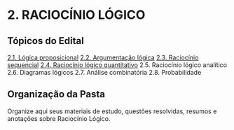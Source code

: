 # 2. RACIOCÍNIO LÓGICO

## Tópicos do Edital

[2.1. Lógica proposicional](2.1_logica_proposicional.md)
[2.2. Argumentação lógica](2.2_argumentacao_logica.md)
[2.3. Raciocínio sequencial](2.3_raciocinio_sequencial.md)
[2.4. Raciocínio lógico quantitativo](2.4_raciocinio_logico_quantitativo.md)
2.5. Raciocínio lógico analítico
2.6. Diagramas lógicos
2.7. Análise combinatória
2.8. Probabilidade

## Organização da Pasta

Organize aqui seus materiais de estudo, questões resolvidas, resumos e anotações sobre Raciocínio Lógico.
